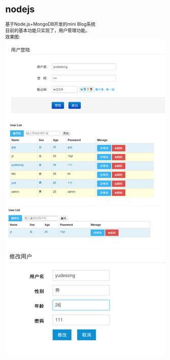 # nodejs
基于Node.js+MongoDB开发的mini Blog系统</br>
目前的基本功能只实现了，用户管理功能。</br>
效果图:</br>
<img src="login.png"/>
<img src="users.png"/>
<img src="find.png"/>
<img src="modify.png"/>
